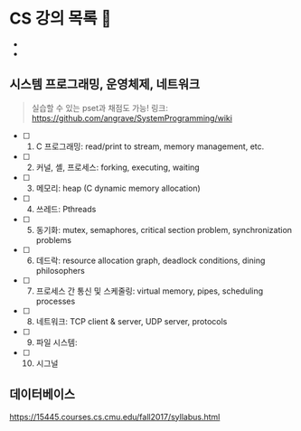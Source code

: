 # CS 강의 목록 :book:
- 
- 

## 시스템 프로그래밍, 운영체제, 네트워크
> 실습할 수 있는 pset과 채점도 가능!
> 링크: https://github.com/angrave/SystemProgramming/wiki

- [ ] 1. C 프로그래밍: read/print to stream, memory management, etc.
- [ ] 2. 커널, 셸, 프로세스: forking, executing, waiting
- [ ] 3. 메모리: heap (C dynamic memory allocation) 
- [ ] 4. 쓰레드: Pthreads
- [ ] 5. 동기화: mutex, semaphores, critical section problem, synchronization problems
- [ ] 6. 데드락: resource allocation graph, deadlock conditions, dining philosophers
- [ ] 7. 프로세스 간 통신 및 스케줄링: virtual memory, pipes, scheduling processes

- [ ] 8. 네트워크: TCP client & server, UDP server, protocols

- [ ] 9. 파일 시스템: 
- [ ] 10. 시그널

## 데이터베이스
https://15445.courses.cs.cmu.edu/fall2017/syllabus.html